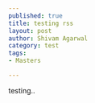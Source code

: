 ```yaml
--- 
published: true
title: testing rss
layout: post
author: Shivam Agarwal
category: test
tags: 
- Masters

---
```

testing..
